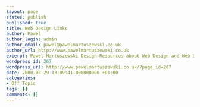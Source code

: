 ```yaml
---
layout: page
status: publish
published: true
title: Web Design Links
author: Pawel
author_login: admin
author_email: pawel@pawelmartuszewski.co.uk
author_url: http://www.pawelmartuszewski.co.uk
excerpt: Pawel Martuszewski Design Resources about Web Design and Web Development.
wordpress_id: 267
wordpress_url: http://www.pawelmartuszewski.co.uk/?page_id=267
date: 2000-08-29 13:09:41.000000000 +01:00
categories:
- Off Topic
tags: []
comments: []
---
```


